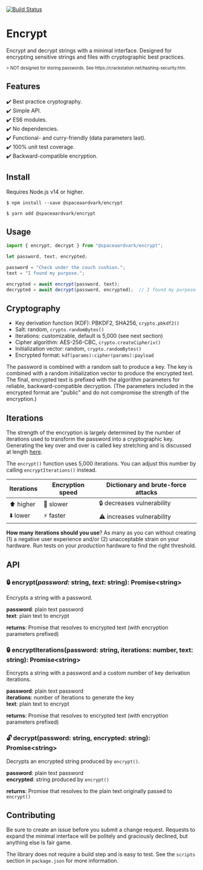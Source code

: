 [![Build Status](https://travis-ci.com/spaceaardvark/encrypt.svg?branch=main)](https://travis-ci.com/spaceaardvark/encrypt)

# Encrypt

Encrypt and decrypt strings with a minimal interface. Designed for encrypting sensitive
strings and files with cryptographic best practices. 

<p style="font-size: 80%">&gt; NOT designed for storing passwords. See 
https://crackstation.net/hashing-security.htm.</p>

## Features

:heavy_check_mark: Best practice cryptography.  
:heavy_check_mark: Simple API.  
:heavy_check_mark: ES6 modules.  
:heavy_check_mark: No dependencies.  
:heavy_check_mark: Functional- and curry-friendly (data parameters last).  
:heavy_check_mark: 100% unit test coverage.  
:heavy_check_mark: Backward-compatible encryption.  

## Install

Requires Node.js v14 or higher.

```shell
$ npm install --save @spaceaardvark/encrypt
```

```shell
$ yarn add @spaceaardvark/encrypt
```

## Usage

```javascript
import { encrypt, decrypt } from "@spaceaardvark/encrypt";

let password, text, encrypted;

password = "Check under the couch cushion.";
text = "I found my purpose.";

encrypted = await encrypt(password, text);
decrypted = await decrypt(password, encrypted);  // I found my purpose.
```

## Cryptography

* Key derivation function (KDF): PBKDF2, SHA256, `crypto.pbkdf2()`
* Salt: random, `crypto.randomBytes()`
* Iterations: customizable, default is 5,000 (see next section)
* Cipher algorithm: AES-256-CBC, `crypto.createCipheriv()`
* Initialization vector: random, `crypto.randomBytes()`
* Encrypted format: `kdf(params):cipher(params):payload`

The password is combined with a random salt to produce a key. The key is combined with 
a random initialization vector to produce the encrypted text. The final, encrypted 
text is prefixed with the algorithm parameters for reliable, backward-compatible 
decryption. (The parameters included in the encrypted format are "public" and do not 
compromise the strength of the encryption.)

## Iterations

The strength of the encryption is largely determined by the number of iterations used
to transform the password into a cryptographic key. Generating the key over and over 
is called key stretching and is discussed at length 
[here](https://crackstation.net/hashing-security.htm).

The `encrypt()` function uses 5,000 iterations. You can adjust this number by calling
`encryptIterations()` instead.

| Iterations | Encryption speed | Dictionary and brute-force attacks |
| ---------- | ---------------- | --------------------------------------------------- |
| :arrow_up: higher | :snail: slower | :lock: decreases vulnerability |
| :arrow_down: lower | :zap: faster | :warning: increases vulnerability |

**How many iterations should you use**? As many as you can without creating (1) a 
negative user experience and/or (2) unacceptable strain on your hardware. Run tests on 
your *production* hardware to find the right threshold.

## API

### :lock: encrypt(*password*: string, *text*: string): Promise&lt;string&gt;

Encrypts a string with a password.

**password**: plain text password  
**text**: plain text to encrypt

**returns**: Promise that resolves to encrypted text (with encryption parameters 
prefixed)

### :lock: encryptIterations(password: string, iterations: number, text: string): Promise&lt;string&gt;

Encrypts a string with a password and a custom number of key derivation iterations.

**password**: plain text password  
**iterations**: number of iterations to generate the key  
**text**: plain text to encrypt

**returns**: Promise that resolves to encrypted text (with encryption parameters 
prefixed)

### :unlock: decrypt(password: string, encrypted: string): Promise&lt;string&gt; 

Decrypts an encrypted string produced by `encrypt()`.

**password**: plain text password  
**encrypted**: string produced by `encrypt()`

**returns**: Promise that resolves to the plain text originally passed to `encrypt()`

## Contributing

Be sure to create an issue before you submit a change request. Requests to expand the
minimal interface will be politely and graciously declined, but anything else is fair
game.

The library does not require a build step and is easy to test. See the `scripts` 
section in `package.json` for more information.
